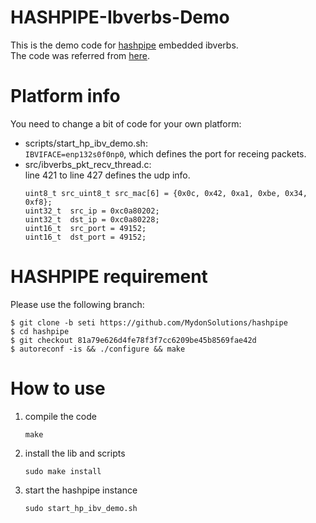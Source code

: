 # HASHPIPE-Ibverbs-Demo
This is the demo code for [hashpipe](https://github.com/david-macmahon/hashpipe) embedded ibverbs.  
The code was referred from [here](https://github.com/MydonSolutions/hpguppi_daq/blob/seti-ata-8bit/src/hpguppi_ibverbs_pkt_thread.c).
# Platform info
You need to change a bit of code for your own platform:
* scripts/start_hp_ibv_demo.sh:   
  `IBVIFACE=enp132s0f0np0`, which defines the port for receing packets.
* src/ibverbs_pkt_recv_thread.c:  
  line 421 to line 427 defines the udp info.
    ```
    uint8_t src_uint8_t src_mac[6] = {0x0c, 0x42, 0xa1, 0xbe, 0x34, 0xf8};
    uint32_t  src_ip = 0xc0a80202;
    uint32_t  dst_ip = 0xc0a80228;
    uint16_t  src_port = 49152;
    uint16_t  dst_port = 49152;
    ```
# HASHPIPE requirement
Please use the following branch:
```
$ git clone -b seti https://github.com/MydonSolutions/hashpipe
$ cd hashpipe
$ git checkout 81a79e626d4fe78f3f7cc6209be45b8569fae42d
$ autoreconf -is && ./configure && make
```
# How to use
1. compile the code
    ```
    make
    ```
2. install the lib and scripts
    ```
    sudo make install
    ```
3. start the hashpipe instance
    ```
    sudo start_hp_ibv_demo.sh
    ```
